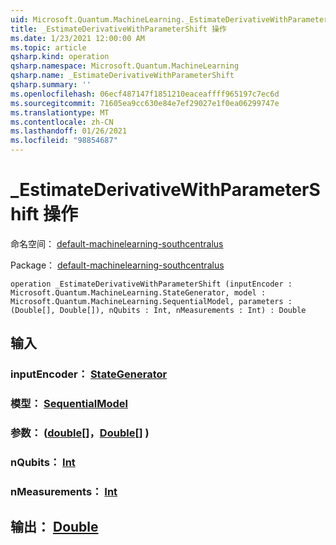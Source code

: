 ```yaml
---
uid: Microsoft.Quantum.MachineLearning._EstimateDerivativeWithParameterShift
title: _EstimateDerivativeWithParameterShift 操作
ms.date: 1/23/2021 12:00:00 AM
ms.topic: article
qsharp.kind: operation
qsharp.namespace: Microsoft.Quantum.MachineLearning
qsharp.name: _EstimateDerivativeWithParameterShift
qsharp.summary: ''
ms.openlocfilehash: 06ecf487147f1851210eaceaffff965197c7ec6d
ms.sourcegitcommit: 71605ea9cc630e84e7ef29027e1f0ea06299747e
ms.translationtype: MT
ms.contentlocale: zh-CN
ms.lasthandoff: 01/26/2021
ms.locfileid: "98854687"
---
```

# <a name="_estimatederivativewithparametershift-operation"></a>_EstimateDerivativeWithParameterShift 操作

命名空间： [default-machinelearning-southcentralus](xref:Microsoft.Quantum.MachineLearning)

Package： [default-machinelearning-southcentralus](https://nuget.org/packages/Microsoft.Quantum.MachineLearning)




```qsharp
operation _EstimateDerivativeWithParameterShift (inputEncoder : Microsoft.Quantum.MachineLearning.StateGenerator, model : Microsoft.Quantum.MachineLearning.SequentialModel, parameters : (Double[], Double[]), nQubits : Int, nMeasurements : Int) : Double
```


## <a name="input"></a>输入

### <a name="inputencoder--stategenerator"></a>inputEncoder： [StateGenerator](xref:Microsoft.Quantum.MachineLearning.StateGenerator)




### <a name="model--sequentialmodel"></a>模型： [SequentialModel](xref:Microsoft.Quantum.MachineLearning.SequentialModel)




### <a name="parameters--doubledouble"></a>参数： ([double](xref:microsoft.quantum.lang-ref.double)[]，[Double](xref:microsoft.quantum.lang-ref.double)[] ) 




### <a name="nqubits--int"></a>nQubits： [Int](xref:microsoft.quantum.lang-ref.int)




### <a name="nmeasurements--int"></a>nMeasurements： [Int](xref:microsoft.quantum.lang-ref.int)





## <a name="output--double"></a>输出： [Double](xref:microsoft.quantum.lang-ref.double)

